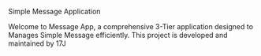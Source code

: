 Simple Message Application

Welcome to Message App, a comprehensive 3-Tier application designed to Manages Simple Message efficiently. This project is developed and maintained by 17J


